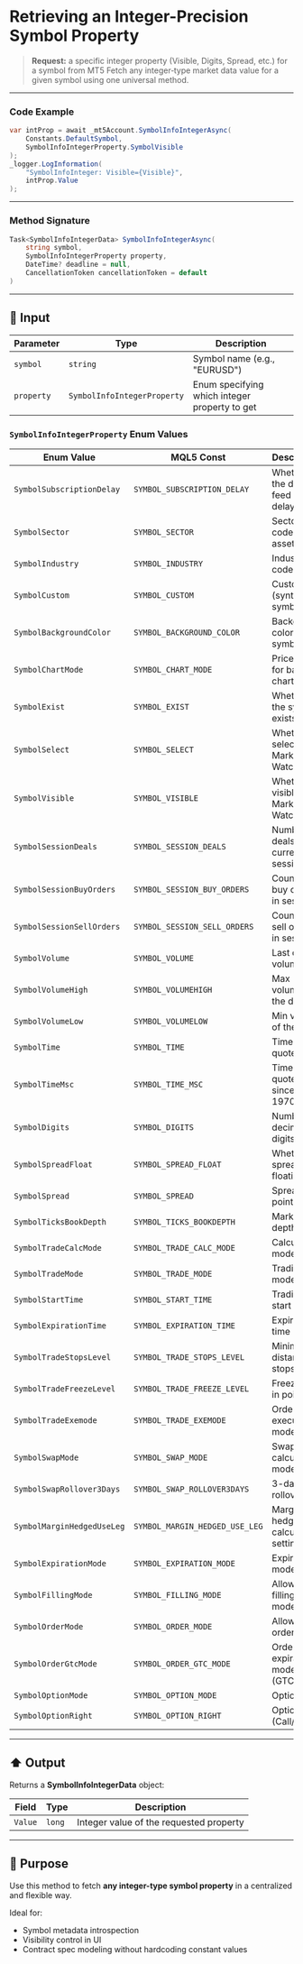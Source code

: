 # Retrieving an Integer-Precision Symbol Property

> **Request:** a specific integer property (Visible, Digits, Spread, etc.) for a symbol from MT5
> Fetch any integer‐type market data value for a given symbol using one universal method.

---

### Code Example

```csharp
var intProp = await _mt5Account.SymbolInfoIntegerAsync(
    Constants.DefaultSymbol,
    SymbolInfoIntegerProperty.SymbolVisible
);
_logger.LogInformation(
    "SymbolInfoInteger: Visible={Visible}",
    intProp.Value
);
```

---

### Method Signature

```csharp
Task<SymbolInfoIntegerData> SymbolInfoIntegerAsync(
    string symbol,
    SymbolInfoIntegerProperty property,
    DateTime? deadline = null,
    CancellationToken cancellationToken = default
)
```

---

## 🔽 Input

| Parameter  | Type                        | Description                                   |
| ---------- | --------------------------- | --------------------------------------------- |
| `symbol`   | `string`                    | Symbol name (e.g., "EURUSD")                  |
| `property` | `SymbolInfoIntegerProperty` | Enum specifying which integer property to get |

### `SymbolInfoIntegerProperty` Enum Values

| Enum Value                 | MQL5 Const                     | Description                        |
| -------------------------- | ------------------------------ | ---------------------------------- |
| `SymbolSubscriptionDelay`  | `SYMBOL_SUBSCRIPTION_DELAY`    | Whether the data feed has a delay  |
| `SymbolSector`             | `SYMBOL_SECTOR`                | Sector code of the asset           |
| `SymbolIndustry`           | `SYMBOL_INDUSTRY`              | Industry code                      |
| `SymbolCustom`             | `SYMBOL_CUSTOM`                | Custom (synthetic) symbol          |
| `SymbolBackgroundColor`    | `SYMBOL_BACKGROUND_COLOR`      | Background color for symbol        |
| `SymbolChartMode`          | `SYMBOL_CHART_MODE`            | Price type for bar chart           |
| `SymbolExist`              | `SYMBOL_EXIST`                 | Whether the symbol exists          |
| `SymbolSelect`             | `SYMBOL_SELECT`                | Whether selected in Market Watch   |
| `SymbolVisible`            | `SYMBOL_VISIBLE`               | Whether visible in Market Watch    |
| `SymbolSessionDeals`       | `SYMBOL_SESSION_DEALS`         | Number of deals in current session |
| `SymbolSessionBuyOrders`   | `SYMBOL_SESSION_BUY_ORDERS`    | Count of buy orders in session     |
| `SymbolSessionSellOrders`  | `SYMBOL_SESSION_SELL_ORDERS`   | Count of sell orders in session    |
| `SymbolVolume`             | `SYMBOL_VOLUME`                | Last deal volume                   |
| `SymbolVolumeHigh`         | `SYMBOL_VOLUMEHIGH`            | Max volume of the day              |
| `SymbolVolumeLow`          | `SYMBOL_VOLUMELOW`             | Min volume of the day              |
| `SymbolTime`               | `SYMBOL_TIME`                  | Time of last quote                 |
| `SymbolTimeMsc`            | `SYMBOL_TIME_MSC`              | Time of last quote (ms since 1970) |
| `SymbolDigits`             | `SYMBOL_DIGITS`                | Number of decimal digits           |
| `SymbolSpreadFloat`        | `SYMBOL_SPREAD_FLOAT`          | Whether spread is floating         |
| `SymbolSpread`             | `SYMBOL_SPREAD`                | Spread in points                   |
| `SymbolTicksBookDepth`     | `SYMBOL_TICKS_BOOKDEPTH`       | Market depth                       |
| `SymbolTradeCalcMode`      | `SYMBOL_TRADE_CALC_MODE`       | Calculation mode                   |
| `SymbolTradeMode`          | `SYMBOL_TRADE_MODE`            | Trading mode                       |
| `SymbolStartTime`          | `SYMBOL_START_TIME`            | Trading start time                 |
| `SymbolExpirationTime`     | `SYMBOL_EXPIRATION_TIME`       | Expiration time                    |
| `SymbolTradeStopsLevel`    | `SYMBOL_TRADE_STOPS_LEVEL`     | Minimum distance for stops         |
| `SymbolTradeFreezeLevel`   | `SYMBOL_TRADE_FREEZE_LEVEL`    | Freeze level in points             |
| `SymbolTradeExemode`       | `SYMBOL_TRADE_EXEMODE`         | Order execution mode               |
| `SymbolSwapMode`           | `SYMBOL_SWAP_MODE`             | Swap calculation mode              |
| `SymbolSwapRollover3Days`  | `SYMBOL_SWAP_ROLLOVER3DAYS`    | 3-day rollover day                 |
| `SymbolMarginHedgedUseLeg` | `SYMBOL_MARGIN_HEDGED_USE_LEG` | Margin hedge calculation setting   |
| `SymbolExpirationMode`     | `SYMBOL_EXPIRATION_MODE`       | Expiration mode flags              |
| `SymbolFillingMode`        | `SYMBOL_FILLING_MODE`          | Allowed filling modes              |
| `SymbolOrderMode`          | `SYMBOL_ORDER_MODE`            | Allowed order types                |
| `SymbolOrderGtcMode`       | `SYMBOL_ORDER_GTC_MODE`        | Order expiration mode (GTC)        |
| `SymbolOptionMode`         | `SYMBOL_OPTION_MODE`           | Option type                        |
| `SymbolOptionRight`        | `SYMBOL_OPTION_RIGHT`          | Option right (Call/Put)            |

---

## ⬆️ Output

Returns a **SymbolInfoIntegerData** object:

| Field   | Type   | Description                             |
| ------- | ------ | --------------------------------------- |
| `Value` | `long` | Integer value of the requested property |

---

## 🎯 Purpose

Use this method to fetch **any integer-type symbol property** in a centralized and flexible way.

Ideal for:

* Symbol metadata introspection
* Visibility control in UI
* Contract spec modeling without hardcoding constant values
